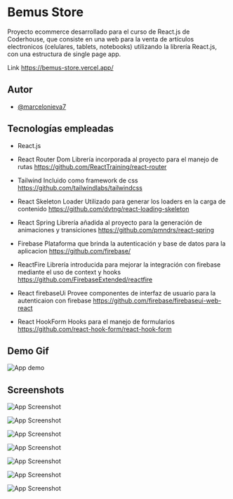 
# Bemus Store

Proyecto ecommerce desarrollado para el curso de React.js de Coderhouse, que consiste en una web para la venta de artículos electronicos (celulares, tablets, notebooks) utilizando la librería React.js, con una estructura de single page app.

Link https://bemus-store.vercel.app/


## Autor

- [@marcelonieva7](https://www.github.com/marcelonieva7)

  
## Tecnologías empleadas

- React.js

- React Router Dom
  Librería incorporada al proyecto para el manejo de rutas https://github.com/ReactTraining/react-router
  
- Tailwind
  Incluido como framework de css https://github.com/tailwindlabs/tailwindcss
  
- React Skeleton Loader
  Utilizado para generar los loaders en la carga de contenido https://github.com/dvtng/react-loading-skeleton
  
- React Spring
  Librería añadida al proyecto para la generación de animaciones y transiciones https://github.com/pmndrs/react-spring
  
- Firebase 
  Plataforma que brinda la autenticación y base de datos para la aplicacion https://github.com/firebase/
  
- ReactFire
  Librería introducida para mejorar la integración con firebase mediante el uso de context y hooks https://github.com/FirebaseExtended/reactfire
  
- React firebaseUi
  Provee componentes de interfaz de usuario para la autenticaion con firebase  https://github.com/firebase/firebaseui-web-react
  
- React HookForm
  Hooks para el manejo de formularios https://github.com/react-hook-form/react-hook-form

  
## Demo Gif

![App demo](https://res.cloudinary.com/dafygowzm/image/upload/v1623442764/Antimo%20screens/demo_pgdpwe.gif)

  
## Screenshots

![App Screenshot](https://res.cloudinary.com/dafygowzm/image/upload/v1623443990/Antimo%20screens/bemus-store.vercel.app__2_cwc6hr.png)

![App Screenshot](https://res.cloudinary.com/dafygowzm/image/upload/v1623443990/Antimo%20screens/bemus-store.vercel.app__3_grjts4.png)

![App Screenshot](https://res.cloudinary.com/dafygowzm/image/upload/v1623443989/Antimo%20screens/bemus-store.vercel.app__4_t6eaid.png)

![App Screenshot](https://res.cloudinary.com/dafygowzm/image/upload/v1623443990/Antimo%20screens/bemus-store.vercel.app__5_yomgui.png)

![App Screenshot](https://res.cloudinary.com/dafygowzm/image/upload/v1623443991/Antimo%20screens/bemus-store.vercel.app__6_joro3a.png)

![App Screenshot](https://res.cloudinary.com/dafygowzm/image/upload/v1623443991/Antimo%20screens/bemus-store.vercel.app__7_lt9hxw.png)

![App Screenshot](https://res.cloudinary.com/dafygowzm/image/upload/v1623443992/Antimo%20screens/bemus-store.vercel.app__8_ahom0z.png)

  
